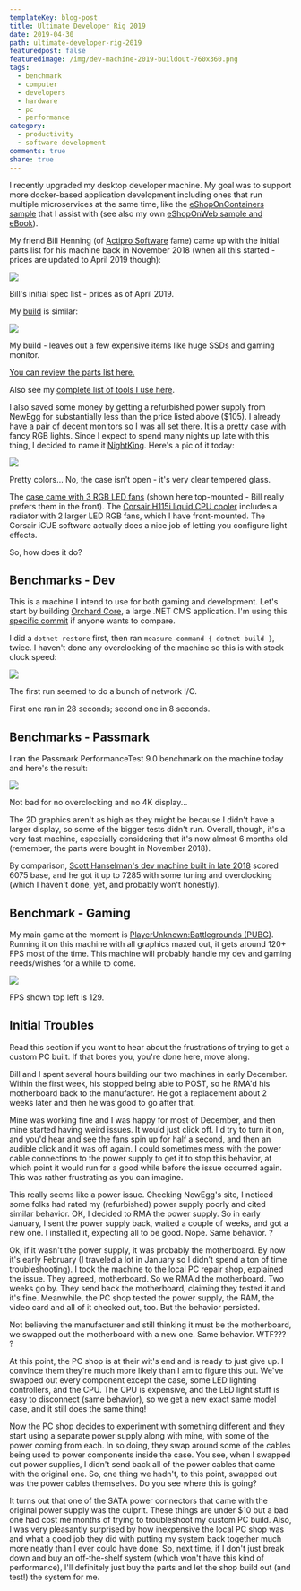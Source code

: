 ```yaml
---
templateKey: blog-post
title: Ultimate Developer Rig 2019
date: 2019-04-30
path: ultimate-developer-rig-2019
featuredpost: false
featuredimage: /img/dev-machine-2019-buildout-760x360.png
tags:
  - benchmark
  - computer
  - developers
  - hardware
  - pc
  - performance
category:
  - productivity
  - software development
comments: true
share: true
---
```


I recently upgraded my desktop developer machine. My goal was to support more docker-based application development including ones that run multiple microservices at the same time, like the [eShopOnContainers sample](https://github.com/dotnet-architecture/eShopOnContainers) that I assist with (see also my own [eShopOnWeb sample and eBook](https://github.com/dotnet-architecture/eShopOnWeb)).

My friend Bill Henning (of [Actipro Software](https://www.actiprosoftware.com/) fame) came up with the initial parts list for his machine back in November 2018 (when all this started - prices are updated to April 2019 though): 

![](/img/dev-machine-2019-buildout-1024x686.png)

Bill's initial spec list - prices as of April 2019.

My [build](https://pcpartpicker.com/list/Ffjm9J) is similar:

![](/img/ultimate-developer-rig-2019-1024x653.png)

My build - leaves out a few expensive items like huge SSDs and gaming monitor.

[You can review the parts list here.](https://pcpartpicker.com/list/Ffjm9J)

Also see my [complete list of tools I use here](https://ardalis.com/tools-used).

I also saved some money by getting a refurbished power supply from NewEgg for substantially less than the price listed above ($105). I already have a pair of decent monitors so I was all set there. It is a pretty case with fancy RGB lights. Since I expect to spend many nights up late with this thing, I decided to name it [NightKing](https://gameofthrones.fandom.com/wiki/Night_King). Here's a pic of it today:

![](/img/NightKing-UltimateDevRigh2019-1024x768.jpg)

Pretty colors... No, the case isn't open - it's very clear tempered glass.

The [case came with 3 RGB LED fans](https://amzn.to/2Wh4VyD) (shown here top-mounted - Bill really prefers them in the front). The [Corsair H115i liquid CPU cooler](https://amzn.to/2WcDCW2) includes a radiator with 2 larger LED RGB fans, which I have front-mounted. The Corsair iCUE software actually does a nice job of letting you configure light effects.

So, how does it do?

## Benchmarks - Dev

This is a machine I intend to use for both gaming and development. Let's start by building [Orchard Core](https://github.com/OrchardCMS/OrchardCore), a large .NET CMS application. I'm using this [specific commit](https://github.com/OrchardCMS/OrchardCore/commit/47227488a5f21d7f1e3b2d62fb7d403173ea94c1) if anyone wants to compare.

I did a `dotnet restore` first, then ran `measure-command { dotnet build }`, twice. I haven't done any overclocking of the machine so this is with stock clock speed:

![](/img/orchard-run-2-1024x500.png)

The first run seemed to do a bunch of network I/O.

First one ran in 28 seconds; second one in 8 seconds.

## Benchmarks - Passmark

I ran the Passmark PerformanceTest 9.0 benchmark on the machine today and here's the result:

![](/img/ultimate-developer-rig-2019-passmark.png)

Not bad for no overclocking and no 4K display...

The 2D graphics aren't as high as they might be because I didn't have a larger display, so some of the bigger tests didn't run. Overall, though, it's a very fast machine, especially considering that it's now almost 6 months old (remember, the parts were bought in November 2018).

By comparison, [Scott Hanselman's dev machine built in late 2018](https://www.hanselman.com/blog/BuildingTheUltimateDeveloperPC30ThePartsListForMyNewComputerIronHeart.aspx) scored 6075 base, and he got it up to 7285 with some tuning and overclocking (which I haven't done, yet, and probably won't honestly).

## Benchmark - Gaming

My main game at the moment is [PlayerUnknown:Battlegrounds (PUBG)](https://www.pubg.com/). Running it on this machine with all graphics maxed out, it gets around 120+ FPS most of the time. This machine will probably handle my dev and gaming needs/wishes for a while to come.

![](/img/image.png)

FPS shown top left is 129.

## Initial Troubles

Read this section if you want to hear about the frustrations of trying to get a custom PC built. If that bores you, you're done here, move along.

Bill and I spent several hours building our two machines in early December. Within the first week, his stopped being able to POST, so he RMA'd his motherboard back to the manufacturer. He got a replacement about 2 weeks later and then he was good to go after that.

Mine was working fine and I was happy for most of December, and then mine started having weird issues. It would just click off. I'd try to turn it on, and you'd hear and see the fans spin up for half a second, and then an audible click and it was off again. I could sometimes mess with the power cable connections to the power supply to get it to stop this behavior, at which point it would run for a good while before the issue occurred again. This was rather frustrating as you can imagine.

This really seems like a power issue. Checking NewEgg's site, I noticed some folks had rated my (refurbished) power supply poorly and cited similar behavior. OK, I decided to RMA the power supply. So in early January, I sent the power supply back, waited a couple of weeks, and got a new one. I installed it, expecting all to be good. Nope. Same behavior. ?

Ok, if it wasn't the power supply, it was probably the motherboard. By now it's early February (I traveled a lot in January so I didn't spend a ton of time troubleshooting). I took the machine to the local PC repair shop, explained the issue. They agreed, motherboard. So we RMA'd the motherboard. Two weeks go by. They send back the motherboard, claiming they tested it and it's fine. Meanwhile, the PC shop tested the power supply, the RAM, the video card and all of it checked out, too. But the behavior persisted.

Not believing the manufacturer and still thinking it must be the motherboard, we swapped out the motherboard with a new one. Same behavior. WTF??? ?

At this point, the PC shop is at their wit's end and is ready to just give up. I convince them they're much more likely than I am to figure this out. We've swapped out every component except the case, some LED lighting controllers, and the CPU. The CPU is expensive, and the LED light stuff is easy to disconnect (same behavior), so we get a new exact same model case, and it still does the same thing!

Now the PC shop decides to experiment with something different and they start using a separate power supply along with mine, with some of the power coming from each. In so doing, they swap around some of the cables being used to power components inside the case. You see, when I swapped out power supplies, I didn't send back all of the power cables that came with the original one. So, one thing we hadn't, to this point, swapped out was the power cables themselves. Do you see where this is going?

It turns out that one of the SATA power connectors that came with the original power supply was the culprit. These things are under $10 but a bad one had cost me months of trying to troubleshoot my custom PC build. Also, I was very pleasantly surprised by how inexpensive the local PC shop was and what a good job they did with putting my system back together much more neatly than I ever could have done. So, next time, if I don't just break down and buy an off-the-shelf system (which won't have this kind of performance), I'll definitely just buy the parts and let the shop build out (and test!) the system for me.
